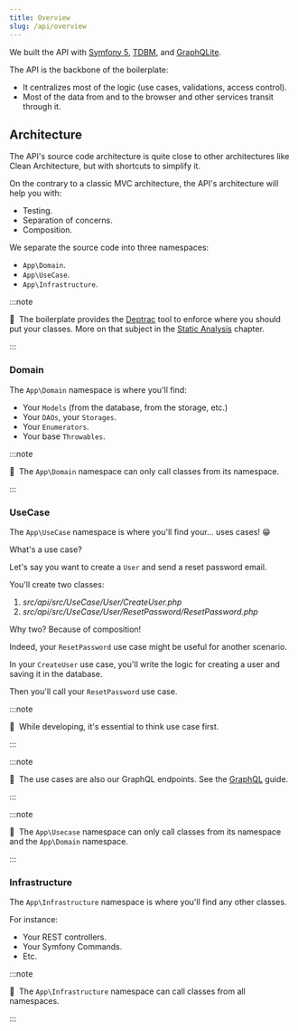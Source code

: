 ```yaml
---
title: Overview
slug: /api/overview
---
```


We built the API with [Symfony 5](https://symfony.com/), [TDBM](https://github.com/thecodingmachine/tdbm), and 
[GraphQLite](https://graphqlite.thecodingmachine.io/).

The API is the backbone of the boilerplate:

* It centralizes most of the logic (use cases, validations, access control).
* Most of the data from and to the browser and other services transit through it.

## Architecture

The API's source code architecture is quite close to other architectures like Clean Architecture, but with shortcuts
to simplify it.

On the contrary to a classic MVC architecture, the API's architecture will help you with:

* Testing.
* Separation of concerns.
* Composition.

We separate the source code into three namespaces:

* `App\Domain`.
* `App\UseCase`.
* `App\Infrastructure`.

:::note

📣&nbsp;&nbsp;The boilerplate provides the [Deptrac](https://github.com/sensiolabs-de/deptrac) tool to enforce where you
should put your classes. More on that subject in the [Static Analysis](/docs/api/static-analysis) chapter.

:::

### Domain

The `App\Domain` namespace is where you'll find:

* Your `Models` (from the database, from the storage, etc.)
* Your `DAOs`, your `Storages`.
* Your `Enumerators`.
* Your base `Throwables`.

:::note

📣&nbsp;&nbsp;The `App\Domain` namespace can only call classes from its namespace.

:::

### UseCase

The `App\UseCase` namespace is where you'll find your... uses cases! 😁

What's a use case?

Let's say you want to create a `User` and send a reset password email.

You'll create two classes:

1. *src/api/src/UseCase/User/CreateUser.php*
2. *src/api/src/UseCase/User/ResetPassword/ResetPassword.php*

Why two? Because of composition!

Indeed, your `ResetPassword` use case might be useful for another scenario.

In your `CreateUser` use case, you'll write the logic for creating a user and saving it in the database.

Then you'll call your `ResetPassword` use case.

:::note

📣&nbsp;&nbsp;While developing, it's essential to think use case first.

:::

:::note

📣&nbsp;&nbsp;The use cases are also our GraphQL endpoints. See the [GraphQL](/docs/guides/graphql) guide.

:::

:::note

📣&nbsp;&nbsp;The `App\Usecase` namespace can only call classes from its namespace and the `App\Domain` namespace.

:::

### Infrastructure

The `App\Infrastructure` namespace is where you'll find any other classes.

For instance:

* Your REST controllers.
* Your Symfony Commands.
* Etc.

:::note

📣&nbsp;&nbsp;The `App\Infrastructure` namespace can call classes from all namespaces.

:::